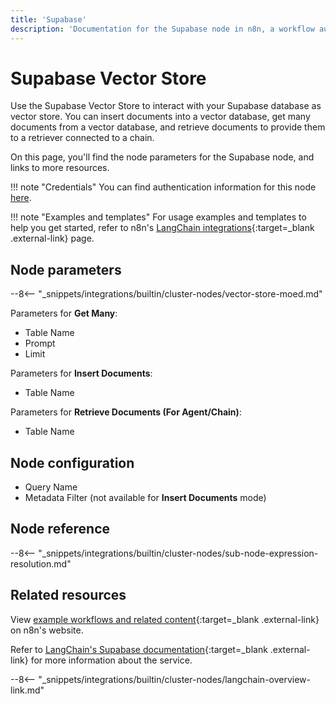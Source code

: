 ```yaml
---
title: 'Supabase'
description: 'Documentation for the Supabase node in n8n, a workflow automation platform. Includes details of operations and configuration, and links to examples and credentials information.'
---
```


# Supabase Vector Store

Use the Supabase Vector Store to interact with your Supabase database as vector store. You can insert documents into a vector database, get many documents from a vector database, and retrieve documents to provide them to a retriever connected to a chain.

On this page, you'll find the node parameters for the Supabase node, and links to more resources.

!!! note "Credentials"
    You can find authentication information for this node [here](/integrations/builtin/credentials/supabase/).

!!! note "Examples and templates"
	For usage examples and templates to help you get started, refer to n8n's [LangChain integrations](https://n8n.io/integrations/supabase/){:target=_blank .external-link} page.
	
## Node parameters

--8<-- "_snippets/integrations/builtin/cluster-nodes/vector-store-moed.md"

Parameters for **Get Many**:

* Table Name
* Prompt
* Limit

Parameters for **Insert Documents**:

* Table Name

Parameters for **Retrieve Documents (For Agent/Chain)**:

* Table Name

## Node configuration

* Query Name
* Metadata Filter (not available for **Insert Documents** mode)

## Node reference

--8<-- "_snippets/integrations/builtin/cluster-nodes/sub-node-expression-resolution.md"

## Related resources

View [example workflows and related content](https://n8n.io/integrations/supabase-vectorstore/){:target=_blank .external-link} on n8n's website.

Refer to [LangChain's Supabase documentation](https://js.langchain.com/docs/modules/data_connection/vectorstores/integrations/supabase){:target=_blank .external-link} for more information about the service.

--8<-- "_snippets/integrations/builtin/cluster-nodes/langchain-overview-link.md"
